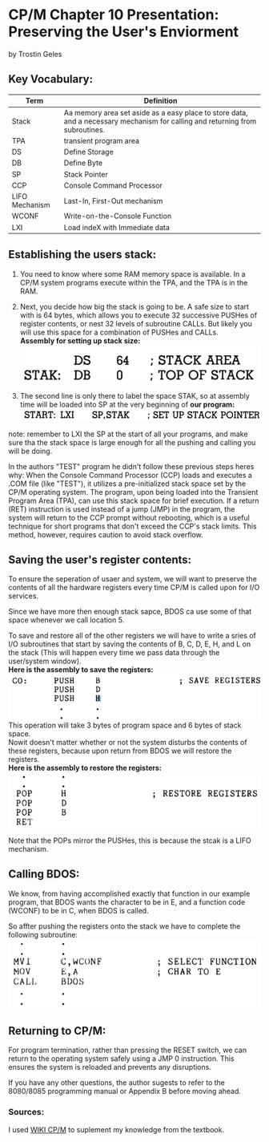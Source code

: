# CP/M Chapter 10 Presentation: Preserving the User's Enviorment
by Trostin Geles

## Key Vocabulary:
|   Term   | Definition |
| -------- | ---------- |
| Stack    | Aa memory area set aside as a easy place to store data, and a necessary mechanism for calling and returning from subroutines.  |
| TPA |  transient program area    |
| DS    | Define Storage    |
| DB    | Define Byte    |
| SP    | Stack Pointer    |
| CCP    | Console Command Processor    |
| LIFO Mechanism    | Last-In, First-Out mechanism   |
| WCONF    | Write-on-the-Console Function    |
| LXI    |  Load indeX with Immediate data    |

## Establishing the users stack:
1. You need to know where some RAM memory space is available. In a CP/M system programs execute within the TPA, and the TPA is in the RAM.
2. Next, you decide how big the stack is going to be. A safe size to start with is 64 bytes, which allows you to execute 32 successive PUSHes of register
contents, or nest 32 levels of subroutine CALLs. But likely you will use this space for a combination of PUSHes and CALLs. \
<B/>Assembly for setting up stack size:</B> \
![alt text](image-1.png)

3. The second line is only there to label the space STAK, so at assembly time will be loaded into SP at the very beginning of <B/>our program:</B> \
![alt text](image-2.png)

note: remember to LXI the SP at the start of all your programs, and make sure tha the stack space is large enough for all the pushing and calling you will be doing.

In the authors "TEST" program he didn't follow these previous steps heres why: When the Console Command Processor (CCP) loads and executes a .COM file (like "TEST"), it utilizes a pre-initialized stack space set by the CP/M operating system. The program, upon being loaded into the Transient Program Area (TPA), can use this stack space for brief execution. If a return (RET) instruction is used instead of a jump (JMP) in the program, the system will return to the CCP prompt without rebooting, which is a useful technique for short programs that don't exceed the CCP's stack limits. This method, however, requires caution to avoid stack overflow.

## Saving the user's register contents:
To ensure the seperation of usaer and system, we will want to preserve the contents of all the hardware registers every time CP/M is called upon for I/O services.

Since we have more then enough stack sapce, BDOS ca use some of that space whenever we call location 5.

To save and restore all of the other registers we will have to write a sries of I/O subroutines that start by saving the contents of B, C, D, E, H, and L on the stack (This will happen every time we pass data through the user/system window). \
<B/>Here is the assembly to save the registers:</B>
![alt text](image-3.png) \
This operation will take 3 bytes of program space and 6 bytes of stack space. \
Nowit doesn't matter whether or not the system disturbs the contents of these registers, because upon return from BDOS we will restore the registers. \
<B/>Here is the assembly to restore the registers:</B>
![alt text](image-4.png)

Note that the POPs mirror the PUSHes, this is because the stcak is a LIFO mechanism.

## Calling BDOS: 
We know, from having accomplished exactly that function in our example program, that BDOS wants the character to be in E, and a function code (WCONF) to be in C, when BDOS is called.

So affter pushing the registers onto the stack we have to complete the following subroutine: \
![alt text](image-5.png)

## Returning to CP/M:
For program termination, rather than pressing the RESET switch, we can return to the operating system safely using a JMP 0 instruction. This ensures the system is reloaded and prevents any disruptions.

If you have any other questions, the author sugests to refer to the 8080/8085 programming manual or Appendix B before moving ahead.

### Sources:
I used [WIKI CP/M](https://en.wikipedia.org/wiki/CP/M) to suplement my knowledge from the textbook.
